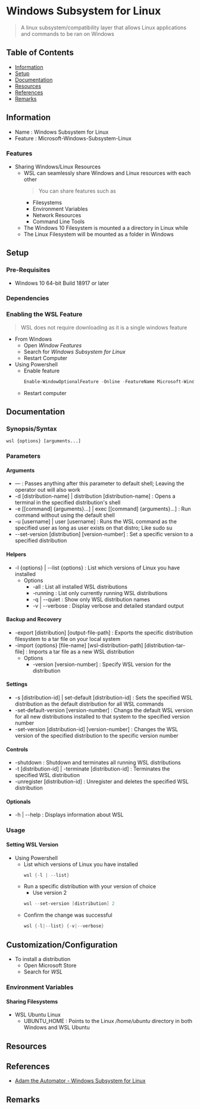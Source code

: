 # Windows Subsystem for Linux

> A linux subsystem/compatibility layer that allows Linux applications and commands to be ran on Windows

## Table of Contents
+ [Information](#information)
+ [Setup](#setup)
+ [Documentation](#documentation)
+ [Resources](#resources)
+ [References](#references)
+ [Remarks](#remarks)

## Information
+ Name : Windows Subsystem for Linux
+ Feature : Microsoft-Windows-Subsystem-Linux

### Features
- Sharing Windows/Linux Resources
	- WSL can seamlessly share Windows and Linux resources with each other
		> You can share features such as
		+ Filesystems
		+ Environment Variables
		+ Network Resources
		+ Command Line Tools
	+ The Windows 10 Filesystem is mounted a a directory in Linux while
	+ The Linux Filesystem will be mounted as a folder in Windows

## Setup
### Pre-Requisites
+ Windows 10 64-bit Build 18917 or later

### Dependencies

### Enabling the WSL Feature
> WSL does not require downloading as it is a single windows feature
- From Windows
	+ Open *Window Features*
	+ Search for *Windows Subsystem for Linux*
	+ Restart Computer
- Using Powershell
	- Enable feature
		```powershell
		Enable-WindowOptionalFeature -Online -FeatureName Microsoft-Windows-Subsystem-Linux
		```
	+ Restart computer

## Documentation

### Synopsis/Syntax

```batchdos
wsl {options} [arguments...]
```

### Parameters

#### Arguments
+ — 									: Passes anything after this parameter to default shell; Leaving the operator out will also work
+ -d [distribution-name] | distribution [distribution-name]		: Opens a terminal in the specified distribution's shell
+ -e [[command] {arguments}...] | exec [[command] {arguments}...] 	: Run command without using the default shell
+ -u [username] | user [username]					: Runs the WSL command as the specified user as long as user exists on that distro; Like sudo su
+ --set-version [distribution] [version-number] 			: Set a specific version to a specified distribution
#### Helpers
+ -l {options} | --list {options}					: List which versions of Linux you have installed
	- Options
		+ -all	: List all installed WSL distributions
		+ -running : List only currently running WSL distributions
		+ -q | --quiet : Show only WSL distribution names
		+ -v | --verbose 							: Display verbose and detailed standard output
#### Backup and Recovery
+ -export [distribution] [output-file-path]				: Exports the specific distribution filesystem to a tar file on your local system
+ -import {options} [file-name] [wsl-distribution-path] [distribution-tar-file]	: Imports a tar file as a new WSL distribution
	- Options
		+ -version [version-number] : Specify WSL version for the distribution
#### Settings
+ -s [distribution-id] | set-default [distribution-id]			: Sets the specified WSL distribution as the default distribution for all WSL commands
+ -set-default-version [version-number]					: Changs the default WSL version for all new distributions installed to that system to the specified version number
+ -set-version [distribution-id] [version-number]			: Changes the WSL version of the specified distribution to the specific version number
#### Controls
+ -shutdown								: Shutdown and terminates all running WSL distributions
+ -t [distribution-id] | -terminate [distribution-id]			: Terminates the specified WSL distribution
+ -unregister [distribution-id]						: Unregister and deletes the specified WSL distribution
#### Optionals
+ -h | --help								: Displays information about WSL

### Usage

#### Setting WSL Version
- Using Powershell
	- List which versions of Linux you have installed
		```powershell
		wsl {-l | --list}
		```
	- Run a specific distribution with your version of choice
		+ Use version 2
		```powershell
		wsl --set-version [distribution] 2
		```
	- Confirm the change was successful
		```powershell
		wsl {-l|--list} {-v|--verbose}
		```

## Customization/Configuration
- To install a distribution
	+ Open Microsoft Store
	+ Search for *WSL*

### Environment Variables
#### Sharing Filesystems
- WSL Ubuntu Linux
	+ UBUNTU_HOME : Points to the Linux */home/ubuntu* directory in both Windows and WSL Ubuntu

## Resources

## References
+ [Adam the Automator - Windows Subsystem for Linux](https://adamtheautomator.com/windows-subsystem-for-linux/)

## Remarks